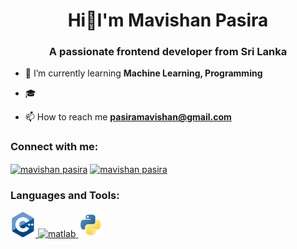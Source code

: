 <h1 align="center">Hi👋I'm Mavishan Pasira</h1>
<h3 align="center">A passionate frontend developer from Sri Lanka</h3>

- 🌱 I’m currently learning **Machine Learning, Programming**

- 🎓  

- 📫 How to reach me **pasiramavishan@gmail.com**

<h3 align="left">Connect with me:</h3>
<p align="left">
<a href="https://linkedin.com/in/mavishan-pasira-560a3b217" target="blank"><img align="center" src="https://raw.githubusercontent.com/rahuldkjain/github-profile-readme-generator/master/src/images/icons/Social/linked-in-alt.svg" alt="mavishan pasira" height="30" width="40" /></a>
<a href="https://kaggle.com/mavishan pasira" target="blank"><img align="center" src="https://raw.githubusercontent.com/rahuldkjain/github-profile-readme-generator/master/src/images/icons/Social/kaggle.svg" alt="mavishan pasira" height="30" width="40" /></a>
</p>

<h3 align="left">Languages and Tools:</h3>
<p align="left"> <a href="https://www.w3schools.com/cpp/" target="_blank" rel="noreferrer"> <img src="https://raw.githubusercontent.com/devicons/devicon/master/icons/cplusplus/cplusplus-original.svg" alt="cplusplus" width="40" height="40"/> </a> <a href="https://www.mathworks.com/" target="_blank" rel="noreferrer"> <img src="https://upload.wikimedia.org/wikipedia/commons/2/21/Matlab_Logo.png" alt="matlab" width="40" height="40"/> </a> <a href="https://www.python.org" target="_blank" rel="noreferrer"> <img src="https://raw.githubusercontent.com/devicons/devicon/master/icons/python/python-original.svg" alt="python" width="40" height="40"/> </a> </p>
